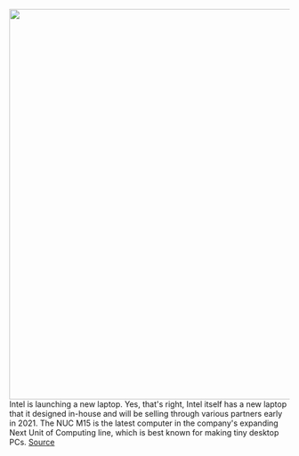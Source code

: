 <img src='https://cdn.vox-cdn.com/thumbor/65I-7WoCglZ4xx6W4SG5vc5VOXM=/0x0:2040x1360/1200x675/filters:focal(857x517:1183x843)/cdn.vox-cdn.com/uploads/chorus_image/image/67816389/dseifert_201118_4304_0001.0.0.jpg' width='700px' /><br/>
Intel is launching a new laptop. Yes, that's right, Intel itself has a new laptop that it designed in-house and will be selling through various partners early in 2021. The NUC M15 is the latest computer in the company's expanding Next Unit of Computing line, which is best known for making tiny desktop PCs.
<a href='https://www.theverge.com/2020/11/19/21573577/intel-nuc-m15-laptop-news-specs-features-price'> Source <a/>